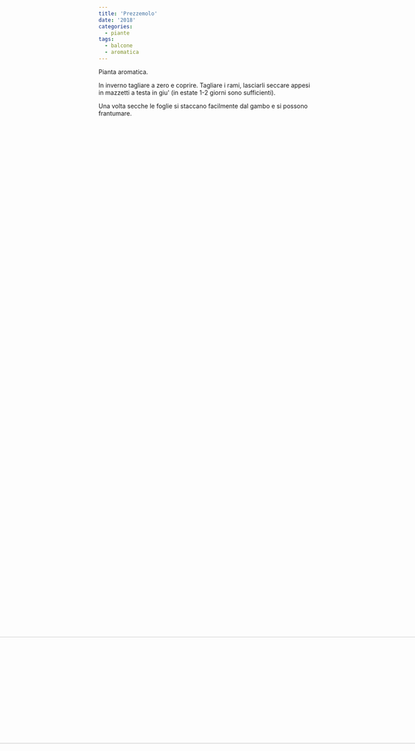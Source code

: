 ```yaml
---
title: 'Prezzemolo'
date: '2018'
categories:
  - piante
tags:
  - balcone
  - aromatica
---
```

Pianta aromatica.

In inverno tagliare a zero e coprire.
Tagliare i rami, lasciarli seccare appesi in mazzetti a testa in giu' (in estate 1-2 giorni sono sufficienti).

Una volta secche le foglie si staccano facilmente dal gambo e si possono frantumare.

<img src="/piante/prezzemolo_files/20191030_105509.jpg" alt="prezzemolo" width="70%" style="transform:rotate(90deg);"/>